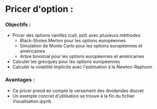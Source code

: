 # Pricer d'option :
### Objectifs :

- Pricer des options vanilles (call, put) avec plusieurs méthodes:
    - Black-Sholes Merton pour les options européennes
    - Simulation de Monte Carlo pour les options européennes et américaines
    - Arbre binomial pour les options européennes et américaines
- Calculer les grecques pour les options européennes 
- Calculer la volatilité implicite avec l'estimation à la Newton-Raphson

### Avantages :

- Ce pricer prend en compte le versement des dividendes discret
- Un exemple concret d'utilisation se trouve à la fin du fichier Visualisation.ipynb

